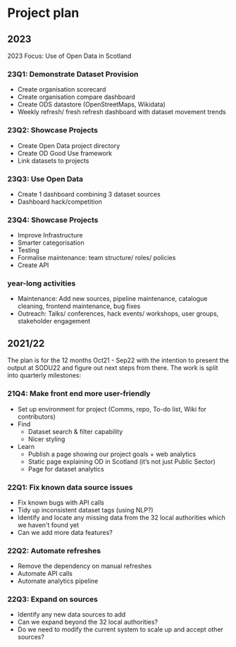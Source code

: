 # Project plan

## 2023

2023 Focus: Use of Open Data in Scotland

### 23Q1: Demonstrate Dataset Provision
* Create organisation scorecard
* Create organisation compare dashboard
* Create ODS datastore (OpenStreetMaps, Wikidata)
* Weekly refresh/ fresh refresh dashboard with dataset movement trends

### 23Q2: Showcase Projects
* Create Open Data project directory
* Create OD Good Use framework
* Link datasets to projects

### 23Q3: Use Open Data
* Create 1 dashboard combining 3 dataset sources
* Dashboard hack/competition

### 23Q4: Showcase Projects
* Improve Infrastructure
* Smarter categorisation
* Testing
* Formalise maintenance: team structure/ roles/ policies
* Create API

### year-long activities
* Maintenance: Add new sources, pipeline maintenance, catalogue cleaning, frontend maintenance, bug fixes
* Outreach: Talks/ conferences, hack events/ workshops, user groups, stakeholder engagement




## 2021/22
The plan is for the 12 months Oct21 - Sep22 with the intention to present the output at SODU22 and figure out next steps from there. The work is split into quarterly milestones:

### 21Q4: Make front end more user-friendly
* Set up environment for project (Comms, repo, To-do list, Wiki for contributors)
* Find
    * Dataset search & filter capability
    * Nicer styling
* Learn
    * Publish a page showing our project goals + web analytics
    * Static page explaining OD in Scotland (it’s not just Public Sector) 
    * Page for dataset analytics

### 22Q1: Fix known data source issues
* Fix known bugs with API calls
* Tidy up inconsistent dataset tags (using NLP?)
* Identify and locate any missing data from the 32 local authorities which we haven't found yet
* Can we add more data features?

### 22Q2: Automate refreshes
* Remove the dependency on manual refreshes
* Automate API calls
* Automate analytics pipeline

### 22Q3: Expand on sources
* Identify any new data sources to add 
* Can we expand beyond the 32 local authorities?
* Do we need to modify the current system to scale up and accept other sources?
